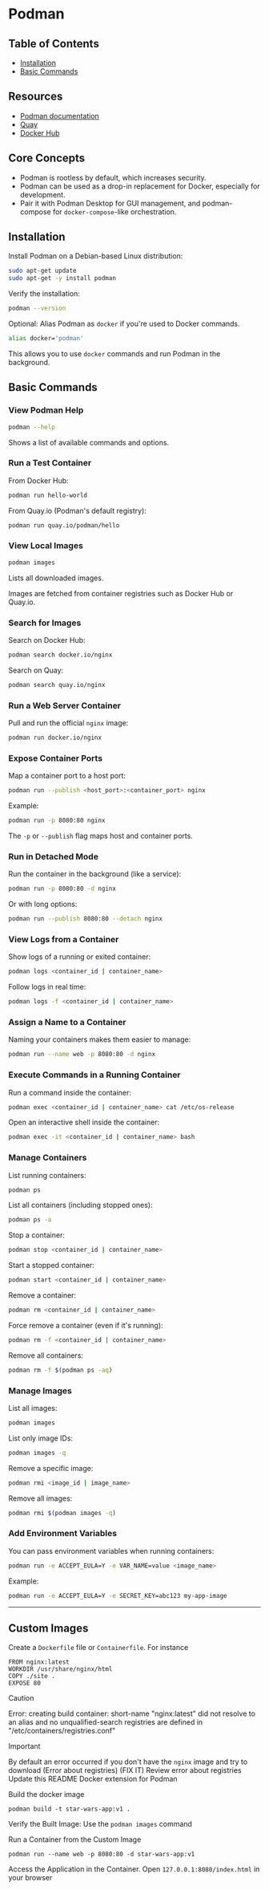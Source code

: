 # Podman

## Table of Contents

- [Installation](#1-installation)
- [Basic Commands](#2-basic-commands)

## Resources

- [Podman documentation](https://podman.io/docs)
- [Quay](https://quay.io/)
- [Docker Hub](https://hub.docker.com/search)

## Core Concepts

- Podman is rootless by default, which increases security.
- Podman can be used as a drop-in replacement for Docker, especially for development.
- Pair it with Podman Desktop for GUI management, and podman-compose for `docker-compose`-like orchestration.

## Installation

Install Podman on a Debian-based Linux distribution:

```bash
sudo apt-get update
sudo apt-get -y install podman
```

Verify the installation:

```bash
podman --version
```

Optional: Alias Podman as `docker` if you're used to Docker commands.

```bash
alias docker='podman'
```

This allows you to use `docker` commands and run Podman in the background.

## Basic Commands

### View Podman Help

```bash
podman --help
```

Shows a list of available commands and options.

### Run a Test Container

From Docker Hub:

```bash
podman run hello-world
```

From Quay.io (Podman's default registry):

```bash
podman run quay.io/podman/hello
```

### View Local Images

```bash
podman images
```

Lists all downloaded images.

Images are fetched from container registries such as Docker Hub or Quay.io.

### Search for Images

Search on Docker Hub:

```bash
podman search docker.io/nginx
```

Search on Quay:

```bash
podman search quay.io/nginx
```

### Run a Web Server Container

Pull and run the official `nginx` image:

```bash
podman run docker.io/nginx
```

### Expose Container Ports

Map a container port to a host port:

```bash
podman run --publish <host_port>:<container_port> nginx
```

Example:

```bash
podman run -p 8080:80 nginx
```

The `-p` or `--publish` flag maps host and container ports.

### Run in Detached Mode

Run the container in the background (like a service):

```bash
podman run -p 8080:80 -d nginx
```

Or with long options:

```bash
podman run --publish 8080:80 --detach nginx
```

### View Logs from a Container

Show logs of a running or exited container:

```bash
podman logs <container_id | container_name>
```

Follow logs in real time:

```bash
podman logs -f <container_id | container_name>
```

### Assign a Name to a Container

Naming your containers makes them easier to manage:

```bash
podman run --name web -p 8080:80 -d nginx
```

### Execute Commands in a Running Container

Run a command inside the container:

```bash
podman exec <container_id | container_name> cat /etc/os-release
```

Open an interactive shell inside the container:

```bash
podman exec -it <container_id | container_name> bash
```

### Manage Containers

List running containers:

```bash
podman ps
```

List all containers (including stopped ones):

```bash
podman ps -a
```

Stop a container:

```bash
podman stop <container_id | container_name>
```

Start a stopped container:

```bash
podman start <container_id | container_name>
```

Remove a container:

```bash
podman rm <container_id | container_name>
```

Force remove a container (even if it's running):

```bash
podman rm -f <container_id | container_name>
```

Remove all containers:

```bash
podman rm -f $(podman ps -aq)
```

### Manage Images

List all images:

```bash
podman images
```

List only image IDs:

```bash
podman images -q
```

Remove a specific image:

```bash
podman rmi <image_id | image_name>
```

Remove all images:

```bash
podman rmi $(podman images -q)
```

### Add Environment Variables

You can pass environment variables when running containers:

```bash
podman run -e ACCEPT_EULA=Y -e VAR_NAME=value <image_name>
```

Example:

```bash
podman run -e ACCEPT_EULA=Y -e SECRET_KEY=abc123 my-app-image
```

---

## Custom Images

Create a `Dockerfile` file or `Containerfile`. For instance

```docker
FROM nginx:latest
WORKDIR /usr/share/nginx/html
COPY ./site .
EXPOSE 80
```

> [!CAUTION]
> Error: creating build container: short-name "nginx:latest" did not resolve to an alias and no unqualified-search registries are defined in "/etc/containers/registries.conf"

> [!IMPORTANT]
> By default an error occurred if you don't have the `nginx` image and try to download (Error about registries) (FIX IT)
> Review error about registries
> Update this README
> Docker extension for Podman

Build the docker image

```shell
podman build -t star-wars-app:v1 .
```

Verify the Built Image: Use the `podman images` command

Run a Container from the Custom Image

```shell
podman run --name web -p 8080:80 -d star-wars-app:v1
```

Access the Application in the Container. Open `127.0.0.1:8080/index.html` in your browser
